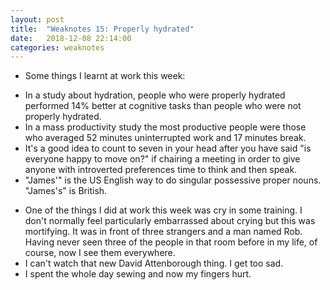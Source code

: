 ```yaml
---
layout: post
title:  "Weaknotes 15: Properly hydrated"
date:   2018-12-08 22:14:00
categories: weaknotes
---
```


* Some things I learnt at work this week:
- In a study about hydration, people who were properly hydrated performed 14% better at cognitive tasks than people who were not properly hydrated.
- In a mass productivity study the most productive people were those who averaged 52 minutes uninterrupted work and 17 minutes break.
- It's a good idea to count to seven in your head after you have said "is everyone happy to move on?" if chairing a meeting in order to give anyone with introverted preferences time to think and then speak.
- "James'" is the US English way to do singular possessive proper nouns. "James's" is British.
* One of the things I did at work this week was cry in some training. I don't normally feel particularly embarrassed about crying but this was mortifying. It was in front of three strangers and a man named Rob. Having never seen three of the people in that room before in my life, of course, now I see them everywhere.
* I can't watch that new David Attenborough thing. I get too sad.
* I spent the whole day sewing and now my fingers hurt.

